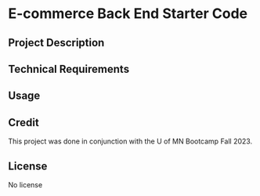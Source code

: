 # E-commerce Back End Starter Code

## Project Description

## Technical Requirements

## Usage

## Credit
This project was done in conjunction with the U of MN Bootcamp Fall 2023. 

## License
No license